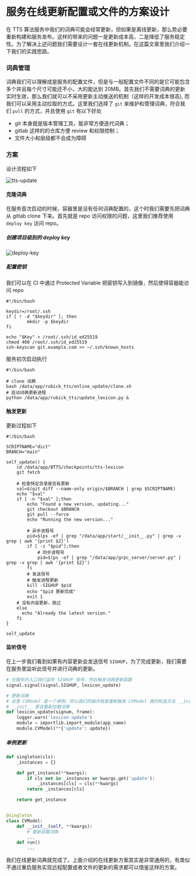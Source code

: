 # 服务在线更新配置或文件的方案设计

在 TTS 算法服务中我们的词典可能会经常更新，但如果是离线更新，那么势必要重新构建和服务发布。这样的带来的问题一是更新成本高，二是降低了服务稳定性。为了解决上述问题我们需要设计一套在线更新机制。在这篇文章里我们介绍一下我们的实践思路。

### 词典管理
词典我们可以理解成是服务的配置文件，但是与一般配置文件不同的是它可能包含多个并且每个尺寸可能还不小，大的能达到 20MB。首先我们不需要词典的更新实时生效，那么我们就可以不采用更新主动推送的机制（这样的开发成本很高), 而我们可以采用主动拉取的方式。这里我们选择了 `git` 来维护和管理词典，符合我们 `pull` 的方式，并且使用 `git` 有以下好处 
* git 本身就是版本管理工具，能非常方便迭代词典；
* gitlab 这样的的仓库方便 review 和权限控制；
* 文件大小和层级都不会成为障碍

### 方案
设计流程如下 

![tts-update](https://pics.lxkaka.wang/tts-update)  

#### 克隆词典
在服务首次启动的时候，容器里是没有任何词典配置的，这个时我们需要先把词典从 gitlab clone 下来。首先就是 repo 访问权限的问题，这里我们推荐使用 `deploy key` 访问 repo。
##### 创建项目级别的 deploy key 

![deploy-key](https://pics.lxkaka.wang/deploy_key)

##### 配置密钥  
我们可以在 CI 中通过 Protected Variable 把密钥写入到镜像，然后使得容器能访问 repo
```shell
#!/bin/bash

keydir=/root/.ssh
if [ ! -d "$keydir" ]; then
        mkdir -p $keydir
fi

echo "$Key" > /root/.ssh/id_ed25519
chmod 400 /root/.ssh/id_ed25519
ssh-keyscan git.example.com >> ~/.ssh/known_hosts
```

服务初次启动执行
```shell
#!/bin/bash

# clone 词典
bash /data/app/rubick_tts/online_update/clone.sh
# 启动词典更新进程
python /data/app/rubick_tts/update_lexicon.py &
```

#### 触发更新
更新过程如下  
```shell
#!/bin/bash

SCRIPTNAME="dict"
BRANCH="main"

self_update() {
    cd /data/app/BTTS/checkpoints/tts-lexicon
    git fetch

    # 检查特定目录是否有更新
    val=$(git diff --name-only origin/$BRANCH | grep $SCRIPTNAME)
    echo "$val"
    if [ -n "$val" ];then
        echo "Found a new version, updating..."
        git checkout $BRANCH
        git pull --force
        echo "Running the new version..."

        # 异步进程号
        pid=$(ps -ef | grep "/data/app/start/__init__.py" | grep -v grep | awk '{print $2}')
        if [ -z "$pid"];then
            # 同步进程号
            pid=$(ps -ef | grep "/data/app/grpc_server/server.py" | grep -v grep | awk '{print $2}')
        fi
        # 发送信号
        # 触发进程更新
        kill -SIGHUP $pid
        echo "$pid 更新完成"
        exit 1
    # 没有内容更新，跳过   
    else
      echo "Already the latest version."
    fi
}

self_update
```

#### 监听信号
在上一步我们看到如果有内容更新会发送信号 `SIGHUP`，为了完成更新，我们需要在服务里监听此信号并进行词典的更新。
```python
# 在服务的入口我们监听 SIGHUP 信号，然后触发词典更新函数
signal.signal(signal.SIGHUP, lexicon_update)

# 更新词典
# 这里 CVModel 是一个单例，所以我们的操作就是重新触发 CVModel 类的构造方法 __init__
# __init__ 里会重新加载词典
def lexicon_update(signum, frame):
    logger.warn('lexicon update')
    module = importlib.import_module(app_name)
    module.CVModel(**{'update': update})
```

##### 单例更新 
``` python
def singleton(cls):
    _instances = {}

    def get_instance(**kwargs):
        if cls not in _instances or kwargs.get('update'):
            _instances[cls] = cls(**kwargs)
        return _instances[cls]

    return get_instance


@singleton
class CVModel:
    def __init__(self, **kwargs):
        # 重新加载词典
        ...
    def run()   
        ...
```
我们在线更新词典就完成了。上面介绍的在线更新方案其实是非常通用的，有类似不通过重启服务实现远程配置或者文件的更新的需求都可以借鉴这样的方案。
